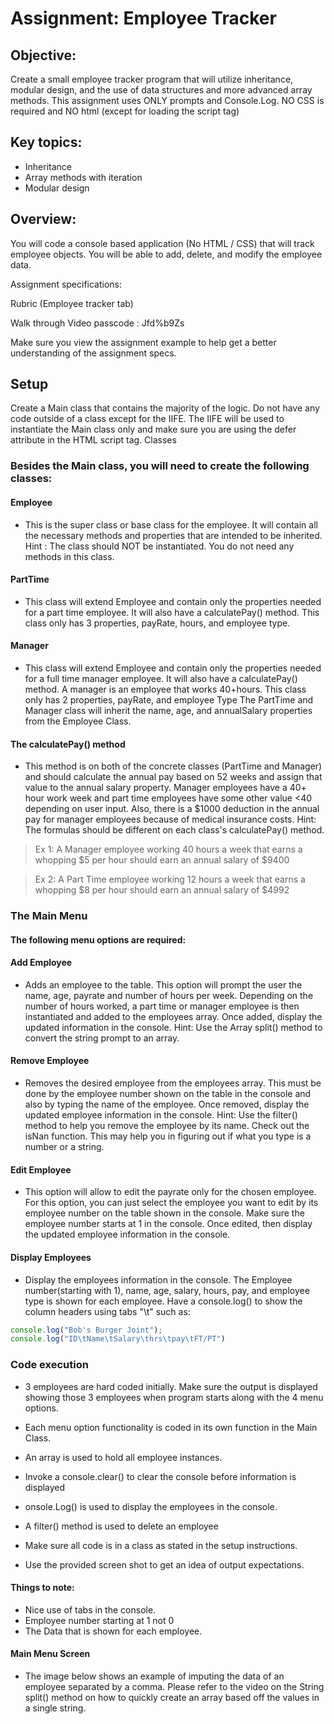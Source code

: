 # Assignment: Employee Tracker

## Objective:
Create a small employee tracker program that will utilize inheritance, modular design, and the use of data structures and more advanced array methods. This assignment uses ONLY prompts and Console.Log. NO CSS is required and NO html (except for loading the script tag)

## Key topics:
- Inheritance
- Array methods with iteration
- Modular design

## Overview:
You will code a console based application (No HTML / CSS) that will track employee objects. You will be able to add, delete, and modify the employee data. 

Assignment specifications:

Rubric (Employee tracker tab)

Walk through Video  passcode : Jfd%b9Zs

Make sure you view the assignment example to help get a better understanding of the assignment specs.

## Setup

Create a Main class that contains the majority of the logic. Do not have any code outside of a class except for the IIFE. The IIFE will be used to instantiate the Main class only and make sure you are using the defer attribute in the HTML script tag.
Classes

### Besides the Main class, you will need to create the following classes:

#### Employee
- This is the super class or base class for the employee. It will contain all the necessary methods and properties that are intended to be inherited. Hint : The class should NOT be instantiated. You do not need any methods in this class. 
#### PartTime
- This class will extend Employee and contain only the properties needed for a part time employee. It will also have a calculatePay() method. This class only has 3 properties, payRate, hours, and employee type.
#### Manager
- This class will extend Employee and contain only the properties needed for a full time manager employee. It will also have a calculatePay() method. A manager is an employee that works 40+hours. This class only has 2 properties, payRate, and employee Type
The PartTime and Manager class will inherit the name, age, and annualSalary properties from the Employee Class.

#### The calculatePay() method

- This method is on both of the concrete classes (PartTime and Manager) and should calculate the annual pay based on 52 weeks and assign that value to the annual salary property. Manager employees have a 40+ hour work week and part time employees have some other value <40 depending on user input. Also, there is a $1000 deduction in the annual pay for manager employees because of medical insurance costs. Hint: The formulas should be different on each class's calculatePay() method.

> Ex 1: A Manager employee working 40 hours a week that earns a whopping $5 per hour should earn an annual salary of $9400

> Ex 2: A Part Time employee working 12 hours a week that earns a whopping $8 per hour should earn an annual salary of $4992

### The Main Menu

#### The following menu options are required:

#### Add Employee
- Adds an employee to the table. This option will prompt the user the name, age, payrate and number of hours per week. Depending on the number of hours worked, a part time or manager employee is then instantiated and added to the employees array. Once added, display the updated information in the console. Hint: Use the Array split() method to convert the string prompt to an array.
#### Remove Employee
- Removes the desired employee from the employees array. This must be done by the employee number shown on the table in the console and also by typing the name of the employee. Once removed, display the updated employee information in the console. Hint: Use the filter() method to help you remove the employee by its name. Check out the isNan function. This may help you in figuring out if what you type is a number or a string.
#### Edit Employee
- This option will allow to edit the payrate only for the chosen employee. For this option, you can just select the employee you want to edit by its employee number on the table shown in the console. Make sure the employee number starts at 1 in the console. Once edited, then display the updated employee information in the console.
#### Display Employees
- Display the employees information in the console. The Employee number(starting with 1), name, age, salary, hours, pay, and employee type is shown for each employee. Have a console.log() to show the column headers using tabs "\t" such as:

```javascript
console.log("Bob's Burger Joint");
console.log("ID\tName\tSalary\thrs\tpay\tFT/PT")
```

### Code execution

- 3 employees are hard coded initially. Make sure the output is displayed showing those 3 employees when program starts along with the 4 menu options.

- Each menu option functionality is coded in its own function in the Main Class.
- An array is used to hold all employee instances.
- Invoke a console.clear() to clear the console before information is displayed
- onsole.Log() is used to display the employees in the console.
- A filter() method is used to delete an employee
- Make sure all code is in a class as stated in the setup instructions.
- Use the provided screen shot to get an idea of output expectations.

#### Things to note:

- Nice use of tabs in the console.
- Employee number starting at 1 not 0
- The Data that is shown for each employee.

#### Main Menu Screen
- The image below shows an example of imputing the data of an employee separated by a comma. Please refer to the video on the String split() method on how to quickly create an array based off the values in a single string.

